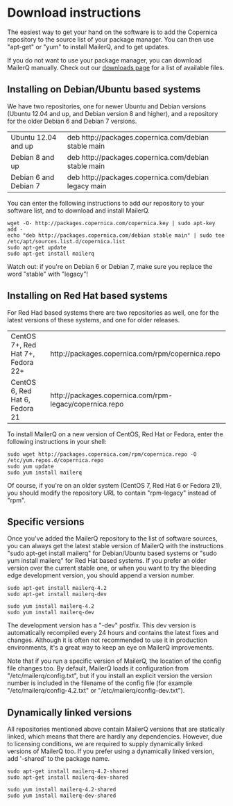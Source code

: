 # Download instructions

The easiest way to get your hand on the software is to add the Copernica 
repository to the source list of your package manager. You can then use
"apt-get" or "yum" to install MailerQ, and to get updates.

If you do not want to use your package manager, you can download MailerQ
manually. Check out our [downloads page](/product/downloads) for a list of
available files.


## Installing on Debian/Ubuntu based systems

We have two repositories, one for newer Ubuntu and Debian versions (Ubuntu
12.04 and up, and Debian version 8 and higher), and a repository for the
older Debian 6 and Debian 7 versions.

<table>
    <tr>
        <td>Ubuntu 12.04 and up</td>
        <td>deb http://packages.copernica.com/debian stable main</td>
    </tr>
    <tr>
        <td>Debian 8 and up</td>
        <td>deb http://packages.copernica.com/debian stable main</td>
    </tr>
    <tr>
        <td>Debian 6 and Debian 7</td>
        <td>deb http://packages.copernica.com/debian legacy main</td>
    </tr>
</table>

You can enter the following instructions to add our repository to your
software list, and to download and install MailerQ.

```
wget -O- http://packages.copernica.com/copernica.key | sudo apt-key add -
echo "deb http://packages.copernica.com/debian stable main" | sudo tee /etc/apt/sources.list.d/copernica.list
sudo apt-get update
sudo apt-get install mailerq
```

Watch out: if you're on Debian 6 or Debian 7, make sure you replace the 
word "stable" with "legacy"!


## Installing on Red Hat based systems

For Red Had based systems there are two repositories as well, one for
the latest versions of these systems, and one for older releases.

<table>
    <tr>
        <td>CentOS 7+, Red Hat 7+, Fedora 22+</td>
        <td>http://packages.copernica.com/rpm/copernica.repo</td>
    </tr>
    <tr>
        <td>CentOS 6, Red Hat 6, Fedora 21</td>
        <td>http://packages.copernica.com/rpm-legacy/copernica.repo</td>
    </tr>
</table>

To install MailerQ on a new version of CentOS, Red Hat or Fedora, enter
the following instructions in your shell:

```
sudo wget http://packages.copernica.com/rpm/copernica.repo -O /etc/yum.repos.d/copernica.repo
sudo yum update
sudo yum install mailerq
```

Of course, if you're on an older system (CentOS 7, Red Hat 6 or Fedora 21),
you should modify the repository URL to contain "rpm-legacy" instead of "rpm".


## Specific versions

Once you've added the MailerQ repository to the list of software sources,
you can always get the latest stable version of MailerQ with the instructions
"sudo apt-get install mailerq" for Debian/Ubuntu based systems or
"sudo yum install mailerq" for Red Hat based systems. If you prefer an older
version over the current stable one, or when you want to try the bleeding edge 
development version, you should append a version number.

```
sudo apt-get install mailerq-4.2
sudo apt-get install mailerq-dev
```
```
sudo yum install mailerq-4.2
sudo yum install mailerq-dev
```

The development version has a "-dev" postfix. This dev version is automatically
recompiled every 24 hours and contains the latest fixes and changes. 
Although it is often not recommended to use it in production environments, it's
a great way to keep an eye on MailerQ improvements.

Note that if you run a specific version of MailerQ, the location of the config
file changes too. By default, MailerQ loads it configuration from "/etc/mailerq/config.txt",
but if you install an explicit version the version number is included in the 
filename of the config file (for example "/etc/mailerq/config-4.2.txt" or 
"/etc/mailerq/config-dev.txt").


## Dynamically linked versions

All repositories mentioned above contain MailerQ versions that are statically 
linked, which means that there are hardly any dependencies. However, due to licensing
conditions, we are required to supply dynamically linked versions of MailerQ too.
If you prefer using a dynamically linked version, add '-shared' to the package name.


```
sudo apt-get install mailerq-4.2-shared
sudo apt-get install mailerq-dev-shared
```
```
sudo yum install mailerq-4.2-shared
sudo yum install mailerq-dev-shared
```

